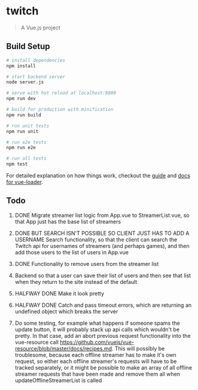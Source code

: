 # twitch

> A Vue.js project

## Build Setup

``` bash
# install dependencies
npm install

# start backend server
node server.js

# serve with hot reload at localhost:8080
npm run dev

# build for production with minification
npm run build

# run unit tests
npm run unit

# run e2e tests
npm run e2e

# run all tests
npm test
```

For detailed explanation on how things work, checkout the [guide](http://vuejs-templates.github.io/webpack/) and [docs for vue-loader](http://vuejs.github.io/vue-loader).

## Todo

1. DONE Migrate streamer list logic from App.vue to StreamerList.vue, so that App just has the base list of streamers

2. DONE BUT SEARCH ISN'T POSSIBLE SO CLIENT JUST HAS TO ADD A USERNAME Search functionality, so that the client can search the Twitch api for usernames of streamers (and perhaps games), and then add those users to the list of users in App.vue

3. DONE Functionality to remove users from the streamer list

4. Backend so that a user can save their list of users and then see that list when they return to the site instead of the default

5. HALFWAY DONE Make it look pretty

6. HALFWAY DONE Catch and pass timeout errors, which are returning an undefined object which breaks the server

7. Do some testing, for example what happens if someone spams the update button, it will probably stack up api calls which wouldn't be pretty. In that case, add an abort previous request functionality into the vue-resource call https://github.com/vuejs/vue-resource/blob/master/docs/recipes.md. This will possibly be troublesome, because each offline streamer has to make it's own request, so either each offline streamer's requests will have to be tracked separately, or it might be possible to make an array of all offline streamer requests that have been made and remove them all when updateOfflineStreamerList is called
